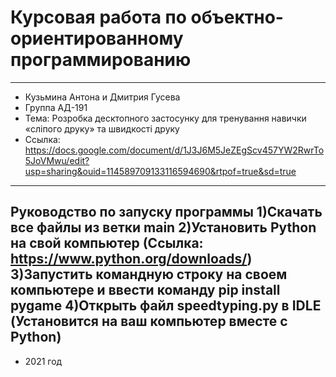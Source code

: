 # Курсовая работа по объектно-ориентированному программированию
---
- Кузьмина Антона и Дмитрия Гусева
- Группа АД-191
- Тема: Розробка десктопного застосунку для тренування навички «сліпого друку» та швидкості друку
- Ссылка: https://docs.google.com/document/d/1J3J6M5JeZEgScv457YW2RwrTo5JoVMwu/edit?usp=sharing&ouid=114589709133116594690&rtpof=true&sd=true
--- 
Руководство по запуску программы
1)Скачать все файлы из ветки main
2)Установить Python на свой компьютер
(Ссылка: https://www.python.org/downloads/)
3)Запустить командную строку на своем компьютере и ввести команду pip install pygame
4)Открыть файл speedtyping.py в IDLE (Установится на ваш компьютер вместе с Python)
---
 - 2021 год
